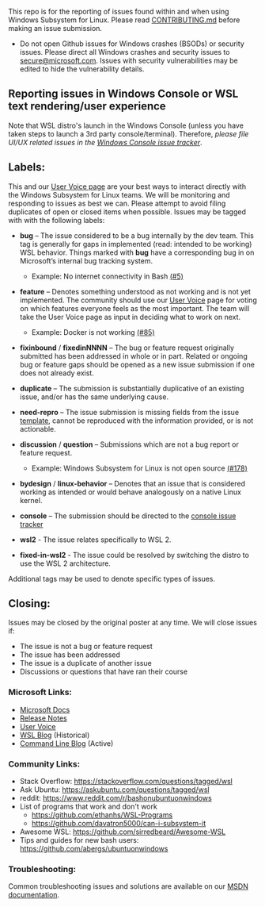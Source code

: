 This repo is for the reporting of issues found within and when using Windows Subsystem for Linux. Please read [CONTRIBUTING.md](https://github.com/Microsoft/WSL/blob/master/CONTRIBUTING.md) before making an issue submission. 

- Do not open Github issues for Windows crashes (BSODs) or security issues. Please direct all Windows crashes and security issues to secure@microsoft.com. Issues with security vulnerabilities may be edited to hide the vulnerability details.

## Reporting issues in Windows Console or WSL text rendering/user experience
Note that WSL distro's launch in the Windows Console (unless you have taken steps to launch a 3rd party console/terminal). Therefore, *please file UI/UX related issues in the [Windows Console issue tracker](https://github.com/microsoft/console)*. 

## Labels:

This and our [User Voice page](https://wpdev.uservoice.com/forums/266908-command-prompt-console-bash-on-ubuntu-on-windo/category/161892-bash) are your best ways to interact directly with the Windows Subsystem for Linux teams. We will be monitoring and responding to issues as best we can. Please attempt to avoid filing duplicates of open or closed items when possible. Issues may be tagged with with the following labels:

- **bug** – The issue considered to be a bug internally by the dev team. This tag is generally for gaps in implemented (read: intended to be working) WSL behavior. Things marked with **bug** have a corresponding bug in on Microsoft’s internal bug tracking system.
  - Example: No internet connectivity in Bash [(#5)](https://github.com/Microsoft/WSL/issues/5)

- **feature** – Denotes something understood as not working and is not yet implemented. The community should use our [User Voice](https://wpdev.uservoice.com/forums/266908-command-prompt-console-bash-on-ubuntu-on-windo/category/161892-bash) page for voting on which features everyone feels as the most important.  The team will take the User Voice page as input in deciding what to work on next.
  - Example:  Docker is not working [(#85)](https://github.com/Microsoft/WSL/issues/85)

- **fixinbound** / **fixedinNNNN** – The bug or feature request originally submitted has been addressed in whole or in part. Related or ongoing bug or feature gaps should be opened as a new issue submission if one does not already exist.

- **duplicate** – The submission is substantially duplicative of an existing issue, and/or has the same underlying cause.

- **need-repro** – The issue submission is missing fields from the issue [template](https://github.com/Microsoft/WSL/blob/master/ISSUE_TEMPLATE.md), cannot be reproduced with the information provided, or is not actionable.

- **discussion** / **question** – Submissions which are not a bug report or feature request.
  - Example: Windows Subsystem for Linux is not open source [(#178)](https://github.com/Microsoft/WSL/issues/178)

- **bydesign** / **linux-behavior** – Denotes that an issue that is considered working as intended or would behave analogously on a native Linux kernel.

- **console** – The submission should be directed to the [console issue tracker](https://github.com/microsoft/console/issues)

- **wsl2** - The issue relates specifically to WSL 2.

- **fixed-in-wsl2** - The issue could be resolved by switching the distro to use the WSL 2 architecture.

Additional tags may be used to denote specific types of issues.

## Closing:

Issues may be closed by the original poster at any time.  We will close issues if:
- The issue is not a bug or feature request
- The issue has been addressed
- The issue is a duplicate of another issue
- Discussions or questions that have ran their course

### Microsoft Links:

- [Microsoft Docs](https://docs.microsoft.com/en-us/windows/wsl/about)
- [Release Notes](https://docs.microsoft.com/en-us/windows/wsl/release-notes)
- [User Voice](https://wpdev.uservoice.com/forums/266908-command-prompt-console-bash-on-ubuntu-on-windo/category/161892-bash)
- [WSL Blog](https://blogs.msdn.microsoft.com/wsl) (Historical)
- [Command Line Blog](https://blogs.msdn.microsoft.com/commandline/) (Active)

### Community Links:

- Stack Overflow: https://stackoverflow.com/questions/tagged/wsl
- Ask Ubuntu: https://askubuntu.com/questions/tagged/wsl
- reddit: https://www.reddit.com/r/bashonubuntuonwindows
- List of programs that work and don't work
    - https://github.com/ethanhs/WSL-Programs
    - https://github.com/davatron5000/can-i-subsystem-it
- Awesome WSL: https://github.com/sirredbeard/Awesome-WSL
- Tips and guides for new bash users: https://github.com/abergs/ubuntuonwindows

### Troubleshooting:

Common troubleshooting issues and solutions are available on our [MSDN documentation](https://msdn.microsoft.com/en-us/commandline/wsl/troubleshooting).
